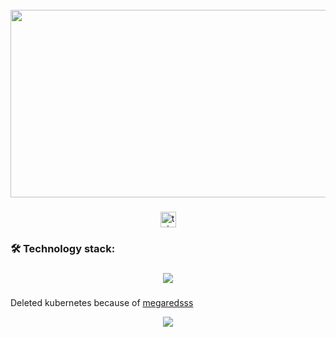 <br clear="both">

<div align="center">
  <img height="300" width="600" src="https://user-images.githubusercontent.com/74038190/225813708-98b745f2-7d22-48cf-9150-083f1b00d6c9.gif"  />
</div>


###

<div align="center">
  <a href="https://t.me/soul4bit" target="_blank">
    <img src="https://img.shields.io/static/v1?message=Telegram&logo=telegram&label=&color=2CA5E0&logoColor=white&labelColor=&style=for-the-badge" height="25" alt="telegram logo"  />
  </a>
</div>


###

<h3 align="left">🛠 Technology stack:</h3>

###

<p align="center">
  <a href="https://skillicons.dev">
    <img src="https://skillicons.dev/icons?i=git,jenkins,docker,java,python,javascript,php" />
  </a>
</p>

###

<p>Deleted kubernetes because of <a href="https://github.com/megaredsss">megaredsss</a></p>
<p align="center">
  <a href="https://skillicons.dev">
    <img src="https://skillicons.dev/icons?i=kubernetes" />
  </a>
</p>
